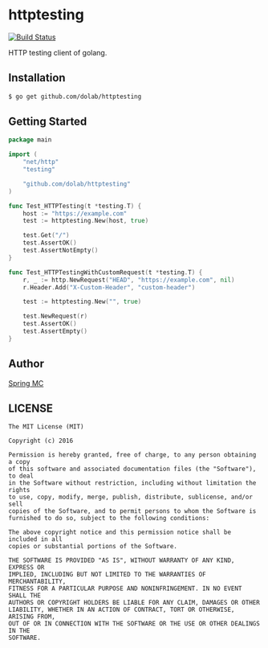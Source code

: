 # httptesting

[![Build Status](https://travis-ci.org/dolab/httptesting.svg?branch=master&style=flat)](https://travis-ci.org/dolab/httptesting)

HTTP testing client of golang.

## Installation

```bash
$ go get github.com/dolab/httptesting
```

## Getting Started

```go
package main

import (
    "net/http"
    "testing"

    "github.com/dolab/httptesting"
)

func Test_HTTPTesting(t *testing.T) {
    host := "https://example.com"
    test := httptesting.New(host, true)

    test.Get("/")
    test.AssertOK()
    test.AssertNotEmpty()
}

func Test_HTTPTestingWithCustomRequest(t *testing.T) {
    r, _ := http.NewRequest("HEAD", "https://example.com", nil)
    r.Header.Add("X-Custom-Header", "custom-header")

    test := httptesting.New("", true)

    test.NewRequest(r)
    test.AssertOK()
    test.AssertEmpty()
}
```

## Author

[Spring MC](https://twitter.com/mcspring)

## LICENSE

```
The MIT License (MIT)

Copyright (c) 2016

Permission is hereby granted, free of charge, to any person obtaining a copy
of this software and associated documentation files (the "Software"), to deal
in the Software without restriction, including without limitation the rights
to use, copy, modify, merge, publish, distribute, sublicense, and/or sell
copies of the Software, and to permit persons to whom the Software is
furnished to do so, subject to the following conditions:

The above copyright notice and this permission notice shall be included in all
copies or substantial portions of the Software.

THE SOFTWARE IS PROVIDED "AS IS", WITHOUT WARRANTY OF ANY KIND, EXPRESS OR
IMPLIED, INCLUDING BUT NOT LIMITED TO THE WARRANTIES OF MERCHANTABILITY,
FITNESS FOR A PARTICULAR PURPOSE AND NONINFRINGEMENT. IN NO EVENT SHALL THE
AUTHORS OR COPYRIGHT HOLDERS BE LIABLE FOR ANY CLAIM, DAMAGES OR OTHER
LIABILITY, WHETHER IN AN ACTION OF CONTRACT, TORT OR OTHERWISE, ARISING FROM,
OUT OF OR IN CONNECTION WITH THE SOFTWARE OR THE USE OR OTHER DEALINGS IN THE
SOFTWARE.
```
